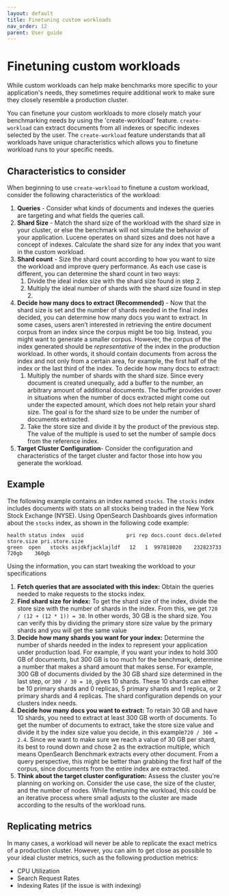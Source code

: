 ```yaml
---
layout: default
title: Finetuning custom workloads
nav_order: 12
parent: User guide
---
```


# Finetuning custom workloads

While custom workloads can help make benchmarks more specific to your application's needs, they sometimes require additional work to make sure they closely resemble a production cluster.

You can finetune your custom workloads to more closely match your benchmarking needs by using the 'create-workload' feature. `create-workload` can extract documents from all indexes or specific indexes selected by the user. The `create-workload` feature understands that all workloads have unique characteristics which allows you to finetune workload runs to your specific needs.

## Characteristics to consider 

When beginning to use `create-workload` to finetune a custom workload, consider the following characteristics of the workload:

1. **Queries** - Consider what kinds of documents and indexes the queries are targeting and what fields the queries call.
2. **Shard Size** - Match the shard size of the workload with the shard size in your cluster, or else the benchmark will not simulate the behavior of your application. Lucene operates on shard sizes and does not have a concept of indexes. Calculate the shard size for any index that you want in the custom workload.
3. **Shard count** - Size the shard count according to how you want to size the workload and improve query performance. As each  use case is different, you can determine the shard count in two ways:
    1. Divide the ideal index size with the shard size found in step 2.
    2. Multiply the ideal number of shards with the shard size found in step 2.
4. **Decide how many docs to extract (Recommended)** - Now that the shard size is set and the number of shards needed in the final index decided, you can determine how many docs you want to extract. In some cases, users aren’t interested in retrieving the entire document corpus from an index since the corpus might be too big. Instead, you might want to generate a smaller corpus. However, the corpus of the index generated should be *representative* of the index in the production workload. In other words, it should contain documents from across the index and not only from a certain area, for example, the first half of the index or the last third of the index. To decide how many docs to extract:
    1. Multiply the number of shards with the shard size. Since every document is created unequally, add a buffer to the number, an arbitrary amount of additional documents. The buffer provides cover in situations when the number of docs extracted might come out under the expected amount, which does not help retain your shard size. The goal is for the shard size to be under the number of documents extracted. 
    2. Take the store size and divide it by the product of the previous step. The value of the multiple is used to set the number of sample docs from the reference index. 
5. **Target Cluster Configuration**-  Consider the configuration and characteristics of the target cluster and factor those into how you generate the workload.


## Example

The following example contains an index named `stocks`. The `stocks` index includes documents with stats on all stocks being traded in the New York Stock Exchange (NYSE). Using OpenSearch Dashboards gives information about the `stocks` index, as shown in the following code example:

```
health status index  uuid              pri rep docs.count docs.deleted store.size pri.store.size
green  open   stocks asjdkfjacklajldf   12   1  997818020    232823733    720gb    360gb
```

Using the information, you can start tweaking the workload to your specifications

1. **Fetch queries that are associated with this index:**  Obtain the queries needed to make requests to the stocks index.
2. **Find shard size for index:** To get the shard size of the index, divide the store size with the number of shards in the index. From this, we get `720 / (12 + (12 * 1)) = 30`. In other words, 30 GB is the shard size. You can verify this by dividing the primary store size value by the primary shards and you will get the same value
3. **Decide how many shards you want for your index:** Determine the number of shards needed in the index to represent your application under production load. For example, if you want your index to hold 300 GB of documents, but 300 GB is too much for the benchmark, determine a number that makes a shard amount that makes sense. For example, 300 GB of documents divided by the 30 GB shard size determined in the last step, or `300 / 30 = 10`, gives 10 shards. These 10 shards can either be 10 primary shards and 0 replicas, 5 primary shards and 1 replica, or 2 primary shards and 4 replicas. The shard configuration depends on your clusters index needs.
4. **Decide how many docs you want to extract:** To retain 30 GB and have 10 shards, you need to extract at least 300 GB worth of documents. To get the number of documents to extract, take the store size value and divide it by the index size value you decide, in this example`720 / 300 = 2.4`. Since we want to make sure we reach a value of 30 GB per shard, its best to round down and chose 2 as the extraction multiple, which means OpenSearch Benchmark extracts every other document. From a query perspective, this might be better than grabbing the first half of the corpus, since documents from the entire index are extracted.
5. **Think about the target cluster configuration:** Assess the cluster you're planning on working on. Consider the use case, the size of the cluster, and the number of nodes. While finetuning the workload, this could be an iterative process where small adjusts to the cluster are made according to the results of the workload runs.


## Replicating metrics

In many cases, a workload will never be able to replicate the exact metrics of a production cluster. However, you can aim to get close as possible to your ideal cluster metrics, such as the following production metrics:

* CPU Utilization
* Search Request Rates
* Indexing Rates (if the issue is with indexing)


